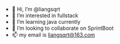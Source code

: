 - 👋 Hi, I’m @liangsqrt
- 👀 I’m interested in fullstack
- 🌱 I’m learning java currently
- 💞️ I’m looking to collaborate on SprintBoot
- 📫 my email is liangsqrt@163.com

<!---
liangsqrt/liangsqrt is a ✨ special ✨ repository because its `README.md` (this file) appears on your GitHub profile.
You can click the Preview link to take a look at your changes.
--->

